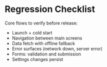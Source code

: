 # Regression Checklist

Core flows to verify before release:
- Launch + cold start
- Navigation between main screens
- Data fetch with offline fallback
- Error surfaces (network down, server error)
- Forms: validation and submission
- Settings changes persist
